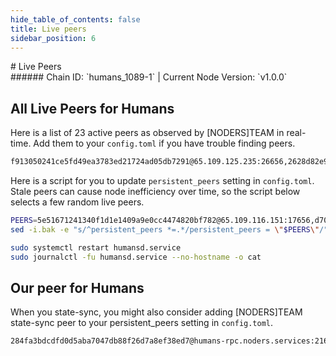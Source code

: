 ```yaml
---
hide_table_of_contents: false
title: Live peers
sidebar_position: 6
---
```


<div class="h1-with-icon icon-humans">
# Live Peers
</div>
###### Chain ID: `humans_1089-1` | Current Node Version: `v1.0.0`

## All Live Peers for Humans
Here is a list of 23 active peers as observed by [NODERS]TEAM in real-time. Add them to your `config.toml` if you have trouble finding peers.

```bash
f913050241ce5fd49ea3783ed21724ad05db7291@65.109.125.235:26656,2628d82e90f0b58b823fdbc42a1a1629645e2293@51.89.98.102:55686,eae7ee037b5e21df835bf13e2f47ddf2e5a4c463@145.239.254.154:30156,250d5926777e735519813157e444f84212fc8290@5.161.216.102:26656,d9bfa29e0cf9c4ce0cc9c26d98e5d97228f93b0b@65.109.88.38:12256,637077d431f618181597706810a65c826524fd74@135.181.0.47:18456,d6a9f7312a119abb36979687c5f05126a7b5ad16@135.181.5.232:18456,94a589700c3cdff4a3d74c57bfd5721dbcbcdf8c@148.251.235.130:12656,f9344349e8435362bc7f21f67b9b61d2f1d6891b@152.32.174.173:26656,d891375ab1a016710d0b6115463a3fcd972a578b@37.27.61.49:40656,3cc32215c9edd2aa3a07714a1c8818b2ef685053@162.19.84.221:26656,ebc272824924ea1a27ea3183dd0b9ba713494f83@195.3.220.73:27536,29e0f8dec39425ade6f9c83fac1c0b826552a4f7@57.129.24.27:26656,d70c9343af28023a78aceb653e885666c12fec3b@138.201.121.185:26687,e7533ed775d00e1e6376eea8ef42d14568a761d1@34.247.66.18:26656,f8006da7d742777eeca0194b94586c8f147be4f6@142.132.253.112:17656,589eaa7656ff1af6c50f32d7b63dda1cf83c7906@46.39.246.50:26656,2f8a0bf63e23606dc85bdd11afbf34e68a9f3b74@46.38.232.86:40656,2c794ee1f17095cb10773e8b0dc2f63a16d7ec37@157.143.106.66:33656,5e51671241340f1d1e1409a9e0cc4474820bf782@65.109.116.151:17656,28bc23066c91b4264a22d5f62ca4dc87741e9553@35.178.206.43:26656,33f4d6b3a09e5ee651b49b2f6e0eb3294a3adb86@135.181.133.120:26656,524d635a8b60111ba5e44ca9bea4948d84b5a937@65.109.154.185:30656
```

Here is a script for you to update `persistent_peers` setting in `config.toml`. Stale peers can cause node inefficiency over time, so the script below selects a few random live peers.

```bash
PEERS=5e51671241340f1d1e1409a9e0cc4474820bf782@65.109.116.151:17656,d70c9343af28023a78aceb653e885666c12fec3b@138.201.121.185:26687,33f4d6b3a09e5ee651b49b2f6e0eb3294a3adb86@135.181.133.120:26656,250d5926777e735519813157e444f84212fc8290@5.161.216.102:26656,d6a9f7312a119abb36979687c5f05126a7b5ad16@135.181.5.232:18456
sed -i.bak -e "s/^persistent_peers *=.*/persistent_peers = \"$PEERS\"/" ~/.humansd/config/config.toml

sudo systemctl restart humansd.service
sudo journalctl -fu humansd.service --no-hostname -o cat
```

## Our peer for Humans
When you state-sync, you might also consider adding [NODERS]TEAM state-sync peer to your persistent_peers setting in `config.toml`.

```bash
284fa3bdcdfd0d5aba7047db88f26d7a8ef38ed7@humans-rpc.noders.services:21656
```